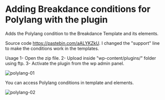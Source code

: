 # Adding Breakdance conditions for Polylang with the plugin
Adds the Polylang condition to the Breakdance Template and its elements.

Source code https://pastebin.com/aALYKZkU. I changed the "support" line to make the conditions work in the templates.

Usage
1- Open the zip file.
2- Upload inside "wp-content/plugins/" folder using ftp.
3- Activate the plugin from the wp admin panel.

![polylang-01](https://user-images.githubusercontent.com/48365764/197161232-58ad5256-9ab1-4a13-8b80-7681f7a6c113.jpg)

You can access Polylang conditions in template and elements.

![polylang-02](https://user-images.githubusercontent.com/48365764/197161863-d472d5f8-0ba7-4fa3-b7d7-12e8240a0d5b.jpg)
